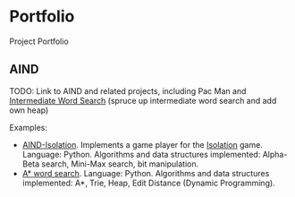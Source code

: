 # Portfolio
Project Portfolio

## AIND

TODO:
Link to AIND and related projects, including Pac Man and [Intermediate Word Search](https://github.com/py-in-the-sky/challenges/tree/master/intermediate_words_search_python) (spruce up intermediate word search and add own heap)

Examples:
* [AIND-Isolation](https://github.com/py-in-the-sky/AIND-Isolation). Implements a game player for the [Isolation](https://en.wikipedia.org/wiki/Isola_(board_game)) game. Language: Python. Algorithms and data structures implemented: Alpha-Beta search, Mini-Max search, bit manipulation.
* [A\* word search](https://github.com/py-in-the-sky/challenges/tree/master/intermediate_words_search_python). Language: Python. Algorithms and data structures implemented: A\*, Trie, Heap, Edit Distance (Dynamic Programming).
